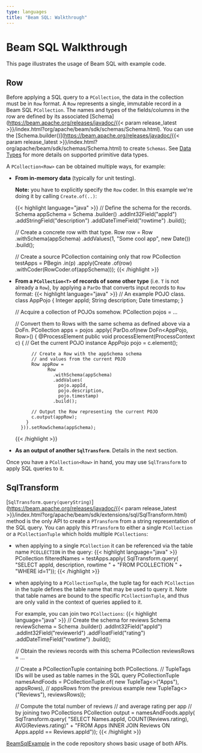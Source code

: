 ```yaml
---
type: languages
title: "Beam SQL: Walkthrough"
---
```


<!--
Licensed under the Apache License, Version 2.0 (the "License");
you may not use this file except in compliance with the License.
You may obtain a copy of the License at

http://www.apache.org/licenses/LICENSE-2.0

Unless required by applicable law or agreed to in writing, software
distributed under the License is distributed on an "AS IS" BASIS,
WITHOUT WARRANTIES OR CONDITIONS OF ANY KIND, either express or implied.
See the License for the specific language governing permissions and
limitations under the License.
-->

# Beam SQL Walkthrough

This page illustrates the usage of Beam SQL with example code.

## Row

Before applying a SQL query to a `PCollection`, the data in the collection must
be in `Row` format. A `Row` represents a single, immutable record in a Beam SQL
`PCollection`. The names and types of the fields/columns in the row are defined
by its associated [Schema](https://beam.apache.org/releases/javadoc/{{< param release_latest >}}/index.html?org/apache/beam/sdk/schemas/Schema.html).
You can use the [Schema.builder()](https://beam.apache.org/releases/javadoc/{{< param release_latest >}}/index.html?org/apache/beam/sdk/schemas/Schema.html) to create
`Schemas`. See [Data
Types](/documentation/dsls/sql/data-types) for more details on supported primitive data types.

A `PCollection<Row>` can be obtained multiple ways, for example:

- **From in-memory data** (typically for unit testing).

  **Note:** you have to explicitly specify the `Row` coder. In this example we're doing it by calling `Create.of(..)`:

  {{< highlight language="java" >}}
  // Define the schema for the records.
  Schema appSchema =
  Schema
  .builder()
  .addInt32Field("appId")
  .addStringField("description")
  .addDateTimeField("rowtime")
  .build();

  // Create a concrete row with that type.
  Row row =
  Row
  .withSchema(appSchema)
  .addValues(1, "Some cool app", new Date())
  .build();

  // Create a source PCollection containing only that row
  PCollection<Row> testApps =
  PBegin
  .in(p)
  .apply(Create
  .of(row)
  .withCoder(RowCoder.of(appSchema)));
  {{< /highlight >}}

- **From a `PCollection<T>` of records of some other type** (i.e. `T` is not already a `Row`), by applying a `ParDo` that converts input records to `Row` format:
  {{< highlight language="java" >}}
  // An example POJO class.
  class AppPojo {
  Integer appId;
  String description;
  Date timestamp;
  }

  // Acquire a collection of POJOs somehow.
  PCollection<AppPojo> pojos = ...

  // Convert them to Rows with the same schema as defined above via a DoFn.
  PCollection<Row> apps = pojos
  .apply(
  ParDo.of(new DoFn<AppPojo, Row>() {
  @ProcessElement
  public void processElement(ProcessContext c) {
  // Get the current POJO instance
  AppPojo pojo = c.element();

            // Create a Row with the appSchema schema
            // and values from the current POJO
            Row appRow =
                  Row
                    .withSchema(appSchema)
                    .addValues(
                      pojo.appId,
                      pojo.description,
                      pojo.timestamp)
                    .build();

            // Output the Row representing the current POJO
            c.output(appRow);
          }
        })).setRowSchema(appSchema);

  {{< /highlight >}}

- **As an output of another `SqlTransform`**. Details in the next section.

Once you have a `PCollection<Row>` in hand, you may use `SqlTransform` to apply SQL queries to it.

## SqlTransform

[`SqlTransform.query(queryString)`](https://beam.apache.org/releases/javadoc/{{< param release_latest >}}/index.html?org/apache/beam/sdk/extensions/sql/SqlTransform.html) method is the only API to create a `PTransform`
from a string representation of the SQL query. You can apply this `PTransform`
to either a single `PCollection` or a `PCollectionTuple` which holds multiple
`PCollections`:

- when applying to a single `PCollection` it can be referenced via the table name `PCOLLECTION` in the query:
  {{< highlight language="java" >}}
  PCollection<Row> filteredNames = testApps.apply(
  SqlTransform.query(
  "SELECT appId, description, rowtime " + "FROM PCOLLECTION " + "WHERE id=1"));
  {{< /highlight >}}
- when applying to a `PCollectionTuple`, the tuple tag for each `PCollection` in the tuple defines the table name that may be used to query it. Note that table names are bound to the specific `PCollectionTuple`, and thus are only valid in the context of queries applied to it.

  For example, you can join two `PCollections`:
  {{< highlight language="java" >}}
  // Create the schema for reviews
  Schema reviewSchema =
  Schema
  .builder()
  .addInt32Field("appId")
  .addInt32Field("reviewerId")
  .addFloatField("rating")
  .addDateTimeField("rowtime")
  .build();

  // Obtain the reviews records with this schema
  PCollection<Row> reviewsRows = ...

  // Create a PCollectionTuple containing both PCollections.
  // TupleTags IDs will be used as table names in the SQL query
  PCollectionTuple namesAndFoods = PCollectionTuple.of(
  new TupleTag<>("Apps"), appsRows), // appsRows from the previous example
  new TupleTag<>("Reviews"), reviewsRows));

  // Compute the total number of reviews
  // and average rating per app
  // by joining two PCollections
  PCollection<Row> output = namesAndFoods.apply(
  SqlTransform.query(
  "SELECT Names.appId, COUNT(Reviews.rating), AVG(Reviews.rating)" + "FROM Apps INNER JOIN Reviews ON Apps.appId == Reviews.appId"));
  {{< /highlight >}}

[BeamSqlExample](https://github.com/apache/beam/blob/master/sdks/java/extensions/sql/src/main/java/org/apache/beam/sdk/extensions/sql/example/BeamSqlExample.java)
in the code repository shows basic usage of both APIs.
